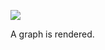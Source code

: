 ![](https://db-feed.s3.amazonaws.com/legacy/Screen_Shot_2017-10-17_at_11_06_46_AM-1508252842183.png)

A graph is rendered.
